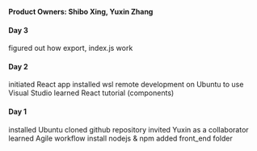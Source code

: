 **Product Owners: Shibo Xing, Yuxin Zhang**

#### Day 3 ####
figured out how export, index.js work


#### Day 2 ####
initiated React app
installed wsl remote development on Ubuntu to use Visual Studio
learned React tutorial (components)

#### Day 1 ####
installed Ubuntu
cloned github repository
invited Yuxin as a collaborator
learned Agile workflow
install nodejs & npm
added front_end folder
